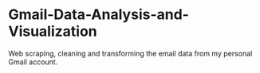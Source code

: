 # Gmail-Data-Analysis-and-Visualization
Web scraping, cleaning and transforming the email data from my personal Gmail account.
